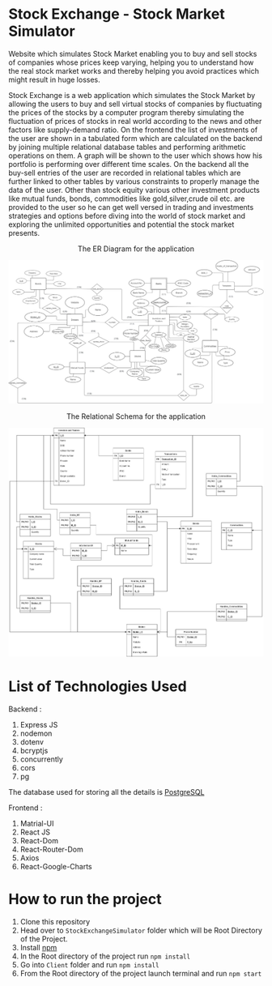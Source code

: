 # Stock Exchange - Stock Market Simulator
Website which simulates Stock Market enabling you to buy and sell stocks of companies whose prices keep varying, helping you to understand how the real stock market works and thereby helping you avoid practices which might result in huge losses.

Stock Exchange is a web application which simulates the Stock Market by allowing the users to buy and sell virtual stocks of companies by fluctuating the prices of the stocks by a computer program thereby simulating the fluctuation of prices of stocks in real world according to the news and other factors like supply-demand ratio. On the frontend the list of investments of the user are shown in a tabulated form which are calculated on the backend by joining multiple relational database tables and performing arithmetic operations on them. A graph will be shown to the user which shows how his portfolio is performing over different time scales. On the backend all the buy-sell entries of the user are recorded in relational tables which are further linked to other tables by various constraints to properly manage the data of the user. Other than stock equity various other investment products like mutual funds, bonds, commodities like gold,silver,crude oil etc. are provided to the user so he can get well versed in trading and investments strategies and options before diving into the world of stock market and exploring the unlimited opportunities and potential the stock market presents.

<p align='center'> The ER Diagram for the application </p>

![](https://github.com/Adithya-S-Bhat/Stock-Exchange-Simulator-DBMS_Project/blob/main/A2/Updated%20ER%20diagram.jpg)

<p align='center'> The Relational Schema for the application </p>

![](https://github.com/Adithya-S-Bhat/Stock-Exchange-Simulator-DBMS_Project/blob/main/A2/Relational%20Schema.jpg)

# List of Technologies Used

Backend :
1. Express JS
2. nodemon
3. dotenv
4. bcryptjs
5. concurrently
6. cors
7. pg

The database used for storing all the details is [PostgreSQL](https://www.postgresql.org/)

Frontend :
1. Matrial-UI
2. React JS
3. React-Dom
4. React-Router-Dom
5. Axios
6. React-Google-Charts

# How to run the project

1. Clone this repository
2. Head over to `StockExchangeSimulator` folder which will be Root Directory of the Project.
3. Install [npm](https://nodejs.org/en/download/)
4. In the Root directory of the project run ```npm install```
5. Go into `Client` folder and run ```npm install```
6. From the Root directory of the project launch terminal and run ``npm start``
